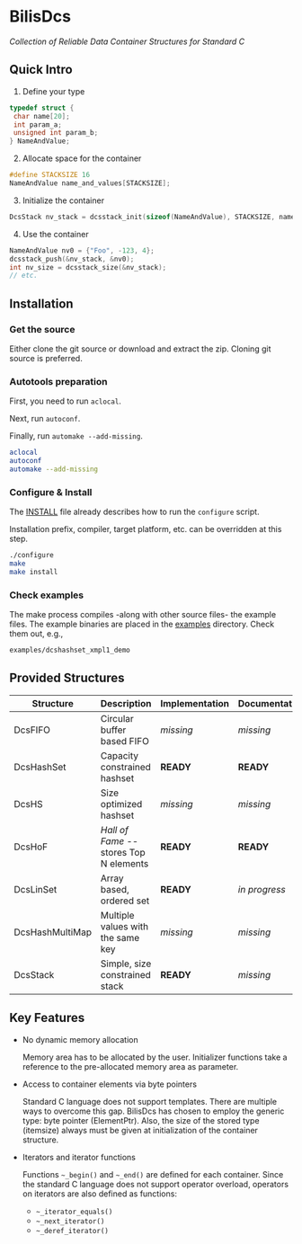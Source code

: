BilisDcs
========

_Collection of Reliable Data Container Structures for Standard C_

Quick Intro
-----------

1. Define your type
```c
typedef struct {
 char name[20];
 int param_a;
 unsigned int param_b;
} NameAndValue;
```
2. Allocate space for the container
```c
#define STACKSIZE 16
NameAndValue name_and_values[STACKSIZE];
```
3. Initialize the container
```c
DcsStack nv_stack = dcsstack_init(sizeof(NameAndValue), STACKSIZE, name_and_values);
```
4. Use the container
```c
NameAndValue nv0 = {"Foo", -123, 4};
dcsstack_push(&nv_stack, &nv0);
int nv_size = dcsstack_size(&nv_stack);
// etc.
```

Installation
------------

### Get the source

Either clone the git source or download and extract the zip. Cloning git source is preferred.

### Autotools preparation

First, you need to run `aclocal`.

Next, run `autoconf`.

Finally, run `automake --add-missing`.

```sh
aclocal
autoconf
automake --add-missing
```

### Configure & Install

The [INSTALL](INSTALL) file already describes how to run the `configure` script.

Installation prefix, compiler, target platform, etc. can be overridden at this step.

```sh
./configure
make
make install
```

### Check examples

The make process compiles -along with other source files- the example files.
The example binaries are placed in the [examples](examples) directory.
Check them out, e.g.,
```sh
examples/dcshashset_xmpl1_demo
```

Provided Structures
-------------------

| Structure | Description | Implementation | Documentation | Tests | Examples |
| --------- | ----------- | -------------- | ------------- | ----- | -------- |
| DcsFIFO | Circular buffer based FIFO | _missing_ | _missing_ | _missing_ | _missing_ |
| DcsHashSet | Capacity constrained hashset | **READY** | **READY** | _missing_ | **2** |
| DcsHS | Size optimized hashset | _missing_ | _missing_ | _missing_ | _missing_ |
| DcsHoF | _Hall of Fame_ -- stores Top N elements | **READY** | **READY** | _missing_ | **1** |
| DcsLinSet | Array based, ordered set | **READY** | _in progress_ | _missing_ | _missing_ |
| DcsHashMultiMap | Multiple values with the same key| _missing_ | _missing_ | _missing_ | _missing_ |
| DcsStack | Simple, size constrained stack | **READY** | _missing_ | _missing_ | _missing_ |

Key Features
------------

* No dynamic memory allocation

   Memory area has to be allocated by the user. Initializer functions take a reference to the pre-allocated memory area as parameter.

* Access to container elements via byte pointers

   Standard C language does not support templates. There are multiple ways to overcome this gap.
   BilisDcs has chosen to employ the generic type: byte pointer (ElementPtr).
   Also, the size of the stored type (itemsize) always must be given at initialization of the container structure.

* Iterators and iterator functions

   Functions `~_begin()` and `~_end()` are defined for each container.
   Since the standard C language does not support operator overload,
   operators on iterators are also defined as functions:
   * `~_iterator_equals()`
   * `~_next_iterator()`
   * `~_deref_iterator()`

